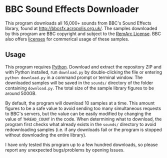 # BBC Sound Effects Downloader

This program downloads all 16,000+ sounds from BBC's Sound Effects library, found at http://bbcsfx.acropolis.org.uk/. The samples downloaded by this program are BBC copyright and subject to the [RemArc License](https://github.com/bbcarchdev/Remarc/blob/master/doc/2016.09.27_RemArc_Content%20licence_Terms%20of%20Use_final.pdf). BBC also offers [licenses](https://blog.prosoundeffects.com/how-to-license-bbc-sound-effects-to-use-in-your-commercial-productions) for commerical usage of these samples.

## Usage

This program requires [Python](https://www.python.org/downloads/). Download and extract the repository ZIP and with Python installed, run `download.py` by double-clicking the file or entering `python download.py` in a command prompt or terminal window. The downloaded samples will be saved in the `sounds/` directory of the folder containing `download.py`. The total size of the sample library figures to be around 500GB.

By default, the program will download 10 samples at a time. This amount figures to be a safe value to avoid sending too many simultaneous requests to BBC's servers, but the value can be easily modified by changing the value of `THREAD_COUNT` in the code. When determining what to download, the program first checks what already exists in the `sounds/` directory to avoid redownloading samples (i.e. if any downloads fail or the program is stopped without downloading the entire library).

I have only tested this program up to a few hundred downloads, so please report any unexpected bugs/problems by opening Issues.